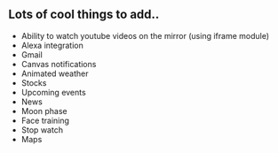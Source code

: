 ## Lots of cool things to add..

- Ability to watch youtube videos on the mirror (using iframe module)
- Alexa integration
- Gmail
- Canvas notifications
- Animated weather
- Stocks
- Upcoming events
- News
- Moon phase
- Face training
- Stop watch
- Maps
